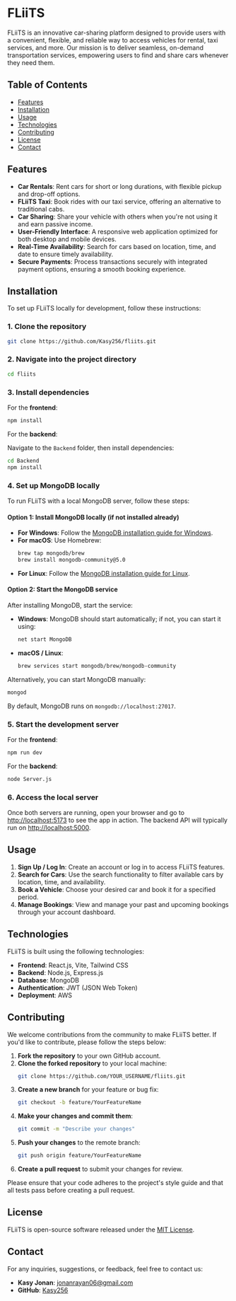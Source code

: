 # FLiiTS

FLiiTS is an innovative car-sharing platform designed to provide users with a convenient, flexible, and reliable way to access vehicles for rental, taxi services, and more. Our mission is to deliver seamless, on-demand transportation services, empowering users to find and share cars whenever they need them.

## Table of Contents

- [Features](#features)
- [Installation](#installation)
- [Usage](#usage)
- [Technologies](#technologies)
- [Contributing](#contributing)
- [License](#license)
- [Contact](#contact)

## Features

- **Car Rentals**: Rent cars for short or long durations, with flexible pickup and drop-off options.
- **FLiiTS Taxi**: Book rides with our taxi service, offering an alternative to traditional cabs.
- **Car Sharing**: Share your vehicle with others when you're not using it and earn passive income.
- **User-Friendly Interface**: A responsive web application optimized for both desktop and mobile devices.
- **Real-Time Availability**: Search for cars based on location, time, and date to ensure timely availability.
- **Secure Payments**: Process transactions securely with integrated payment options, ensuring a smooth booking experience.

## Installation

To set up FLiiTS locally for development, follow these instructions:

### 1. Clone the repository

```bash
git clone https://github.com/Kasy256/fliits.git
```

### 2. Navigate into the project directory

```bash
cd fliits
```

### 3. Install dependencies

For the **frontend**:

```bash
npm install
```

For the **backend**:

Navigate to the `Backend` folder, then install dependencies:

```bash
cd Backend
npm install
```

### 4. Set up MongoDB locally

To run FLiiTS with a local MongoDB server, follow these steps:

#### Option 1: Install MongoDB locally (if not installed already)

- **For Windows**: Follow the [MongoDB installation guide for Windows](https://docs.mongodb.com/manual/tutorial/install-mongodb-on-windows/).
- **For macOS**: Use Homebrew:
  ```bash
  brew tap mongodb/brew
  brew install mongodb-community@5.0
  ```
- **For Linux**: Follow the [MongoDB installation guide for Linux](https://docs.mongodb.com/manual/installation/).

#### Option 2: Start the MongoDB service

After installing MongoDB, start the service:

- **Windows**: MongoDB should start automatically; if not, you can start it using:
  ```bash
  net start MongoDB
  ```
- **macOS / Linux**:
  ```bash
  brew services start mongodb/brew/mongodb-community
  ```

Alternatively, you can start MongoDB manually:
```bash
mongod
```

By default, MongoDB runs on `mongodb://localhost:27017`.

### 5. Start the development server

For the **frontend**:

```bash
npm run dev
```

For the **backend**:

```bash
node Server.js
```

### 6. Access the local server

Once both servers are running, open your browser and go to [http://localhost:5173](http://localhost:5173) to see the app in action. The backend API will typically run on [http://localhost:5000](http://localhost:5000).

## Usage

1. **Sign Up / Log In**: Create an account or log in to access FLiiTS features.
2. **Search for Cars**: Use the search functionality to filter available cars by location, time, and availability.
3. **Book a Vehicle**: Choose your desired car and book it for a specified period.
4. **Manage Bookings**: View and manage your past and upcoming bookings through your account dashboard.

## Technologies

FLiiTS is built using the following technologies:

- **Frontend**: React.js, Vite, Tailwind CSS
- **Backend**: Node.js, Express.js
- **Database**: MongoDB
- **Authentication**: JWT (JSON Web Token)
- **Deployment**: AWS

## Contributing

We welcome contributions from the community to make FLiiTS better. If you'd like to contribute, please follow the steps below:

1. **Fork the repository** to your own GitHub account.
2. **Clone the forked repository** to your local machine:
   ```bash
   git clone https://github.com/YOUR_USERNAME/fliits.git
   ```
3. **Create a new branch** for your feature or bug fix:
   ```bash
   git checkout -b feature/YourFeatureName
   ```
4. **Make your changes and commit them**:
   ```bash
   git commit -m "Describe your changes"
   ```
5. **Push your changes** to the remote branch:
   ```bash
   git push origin feature/YourFeatureName
   ```
6. **Create a pull request** to submit your changes for review.

Please ensure that your code adheres to the project's style guide and that all tests pass before creating a pull request.

## License

FLiiTS is open-source software released under the [MIT License](LICENSE).

## Contact

For any inquiries, suggestions, or feedback, feel free to contact us:

- **Kasy Jonan**: [jonanrayan06@gmail.com](mailto:jonanrayan06@gmail.com)
- **GitHub**: [Kasy256](https://github.com/Kasy256)
